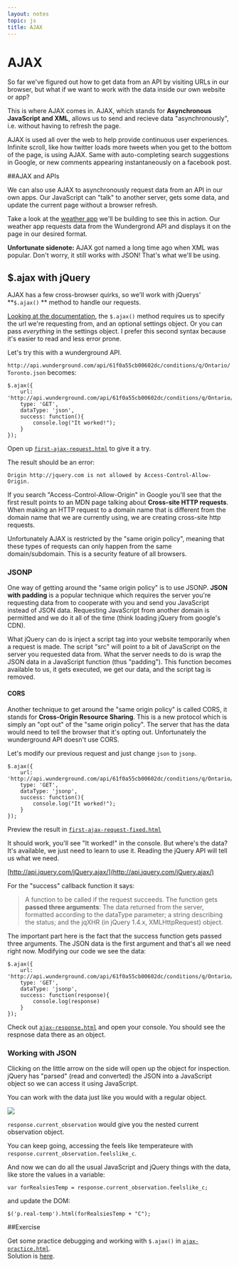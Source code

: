 ```yaml
---
layout: notes
topic: js
title: AJAX
---
```


# AJAX

So far we've figured out how to get data from an API by visiting URLs in our browser, but what if we want to work with the data inside our own website or app?

This is where AJAX comes in.  AJAX, which stands for **Asynchronous JavaScript and XML**, allows us to send and recieve data "asynchronously", i.e. without having to refresh the page. 

AJAX is used all over the web to help provide continuous user experiences. Infinite scroll, like how twitter loads more tweets when you get to the bottom of the page, is using AJAX. Same with auto-completing search suggestions in Google, or new comments appearing instantaneously on a facebook post.

##AJAX and APIs

We can also use AJAX to asynchronously request data from an API in our own apps. Our JavaScript can "talk" to another server, gets some data, and update the current page without a browser refresh.

Take a look at the [weather app](weather-app-answer/weather-app.html) we'll be building to see this in action.  Our weather app requests data from the Wundergrond API and displays it on the page in our desired format.

**Unfortunate sidenote:** AJAX got named a long time ago when XML was popular. Don't worry, it still works with JSON! That's what we'll be using.


## $.ajax with jQuery

AJAX has a few cross-browser quirks, so we'll work with jQuerys' **`$.ajax()` ** method to handle our requests.

[Looking at the documentation](https://api.jquery.com/jQuery.ajax/), the `$.ajax()` method requires us to specify the url we're requesting from, and an optional settings object. Or you can pass *everything* in the settings object. I prefer this second syntax because it's easier to read and less error prone.

Let's try this with a wunderground API. 

`http://api.wunderground.com/api/61f0a55cb00602dc/conditions/q/Ontario/Toronto.json` becomes:

```
$.ajax({
	url: 'http://api.wunderground.com/api/61f0a55cb00602dc/conditions/q/Ontario/Toronto.json',
	type: 'GET',
	dataType: 'json',
	success: function(){
		console.log("It worked!");
	}
});
```

Open up [`first-ajax-request.html`](exercises/first-ajax-request.html) to give it a try.

The result should be an error:

`Origin http://jquery.com is not allowed by Access-Control-Allow-Origin.`

If you search "Access-Control-Allow-Origin" in Google you'll see that the first result points to an MDN page talking about **Cross-site HTTP requests**. When making an HTTP request to a domain name that is different from the domain name that we are currently using, we are creating cross-site http requests.

Unfortunately AJAX is restricted by the "same origin policy", meaning that these types of requests can only happen from the same domain/subdomain. This is a security feature of all browsers.

### JSONP

One way of getting around the "same origin policy" is to use JSONP. **JSON with padding** is a popular technique which requires the server you're requesting data from to cooperate with you and send you JavaScript instead of JSON data. Requesting JavaScript from another domain is permitted and we do it all of the time (think loading jQuery from google's CDN). 

What jQuery can do is inject a script tag into your website temporarily when a request is made. The script "src" will point to a bit of JavaScript on the server you requested data from. What the server needs to do is wrap the JSON data in a JavaScript function (thus "padding"). This function becomes available to us, it gets executed, we get our data, and the script tag is removed.

#### CORS

Another technique to get around the "same origin policy" is called CORS, it stands for **Cross-Origin Resource Sharing**. This is a new protocol which is simply an "opt out" of the "same origin policy". The server that has the data would need to tell the browser that it's opting out. Unfortunately the wunderground API doesn't use CORS.

Let's modify our previous request and just change `json` to `jsonp`.

```
$.ajax({
	url: 'http://api.wunderground.com/api/61f0a55cb00602dc/conditions/q/Ontario/Toronto.json',
	type: 'GET',
	dataType: 'jsonp',
	success: function(){
		console.log("It worked!");
	}
});
```

Preview the result in [`first-ajax-request-fixed.html`](exercises/first-ajax-request-fixed.html)

It should work, you'll see "It worked!" in the console. But where's the data? It's available, we just need to learn to use it. Reading the jQuery API will tell us what we need.

[http://api.jquery.com/jQuery.ajax/](http://api.jquery.com/jQuery.ajax/)

For the "success" callback function it says:

> A function to be called if the request succeeds. The function gets **passed three arguments**: The data returned from the server, formatted according to the dataType parameter; a string describing the status; and the jqXHR (in jQuery 1.4.x, XMLHttpRequest) object.

The important part here is the fact that the success function gets passed three arguments. The JSON data is the first argument and that's all we need right now. Modifying our code we see the data:

```
$.ajax({
	url: 'http://api.wunderground.com/api/61f0a55cb00602dc/conditions/q/Ontario/Toronto.json',
	type: 'GET',
	dataType: 'jsonp',
	success: function(response){
		console.log(response)
	}
});
```

Check out [`ajax-response.html`](exercises/ajax-response.html) and open your console. You should see the respnose data there as an object.

### Working with JSON

Clicking on the little arrow on the side will open up the object for inspection. jQuery has "parsed" (read and converted) the JSON into a JavaScript object so we can access it using JavaScript.

You can work with the data just like you would with a regular object.

![](http://cl.ly/image/0j1z013G1m3W/Screen%20Shot%202014-04-09%20at%205.49.58%20PM.png)

`response.current_observation` would give you the nested current observation object.

You can keep going, accessing the feels like temperateure with `response.current_observation.feelslike_c`.

And now we can do all the usual JavaScript and jQuery things with the data, like store the values in a variable:

```var forRealsiesTemp = response.current_observation.feelslike_c;```

and update the DOM:

```$('p.real-temp').html(forRealsiesTemp + "C");```


##Exercise

Get some practice debugging and working with `$.ajax()` in [`ajax-practice.html`](exercises/ajax-practice.html).<br> Solution is [here](exercises/ajax-practice.html).
